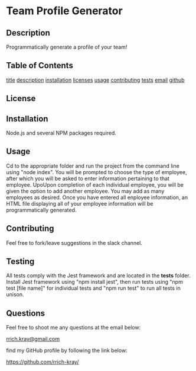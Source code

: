 
    
# Team Profile Generator

## Description

Programmatically generate a profile of your team!

## Table of Contents

[title](#title)
[description](#description)
[installation](#installation)
[licenses](#licenses)
[usage](#usage)
[contributing](#contributing)
[tests](#tests)
[email](#email)
[github](#github)


## License 



## Installation

Node.js and several NPM packages required.

## Usage 

Cd to the appropriate folder and run the project from the command line using "node index". You will be prompted to choose the type of employee, after which you will be asked to enter information pertaining to that employee. UpoUpon completion of each individual employee, you will be given the option to add another employee. You may add as many employees as desired. Once you have entered all enployee information, an HTML file displaying all of your employee information will be programmatically generated.

## Contributing

Feel free to fork/leave suggestions in the slack channel.

## Testing

All tests comply with the Jest framework and are located in the __tests__ folder. Install Jest framework using "npm install jest", then run tests using "npm test [file name]" for individual tests and "npm run test" to run all tests in unison. 

## Questions

Feel free to shoot me any questions at the email below:

rrich.kray@gmail.com

find my GitHub profile by following the link below:

https://github.com/rrich-kray/